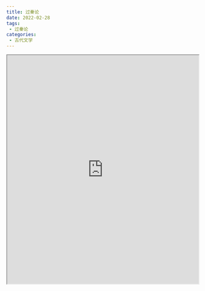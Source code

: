 ```yaml
---
title: 过秦论
date: 2022-02-28
tags:
 - 过秦论
categories:
 - 古代文学
---
```




<iframe src="http://localhost:8080/pdf/web/viewer.html?file=https://vkceyugu.cdn.bspapp.com/VKCEYUGU-e9075d72-0451-48df-afe1-d46932ae4554/2847c821-dd8f-4a9d-8bf5-dade63a76d37.pdf" width="100%" height="600px"></iframe>
